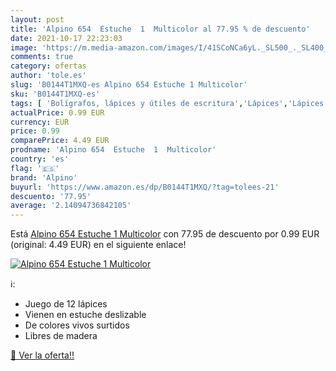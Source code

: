 ```yaml
---
layout: post
title: 'Alpino 654  Estuche  1  Multicolor al 77.95 % de descuento'
date: 2021-10-17 22:23:03
image: 'https://m.media-amazon.com/images/I/41SCoNCa6yL._SL500_._SL400_.jpg'
comments: true
category: ofertas
author: 'tole.es'
slug: 'B0144T1MXQ-es Alpino 654 Estuche 1 Multicolor'
sku: 'B0144T1MXQ-es'
tags: [ 'Bolígrafos, lápices y útiles de escritura','Lápices','Lápices de colores para adultos','Oficina y papelería','alpino', ]
actualPrice: 0.99 EUR
currency: EUR
price: 0.99
comparePrice: 4.49 EUR
prodname: 'Alpino 654  Estuche  1  Multicolor'
country: 'es'
flag: '🇪🇸'
brand: 'Alpino'
buyurl: 'https://www.amazon.es/dp/B0144T1MXQ/?tag=tolees-21'
descuento: '77.95'
average: '2.14094736842105'
---
```


Está [Alpino 654  Estuche  1  Multicolor](https://www.amazon.es/dp/B0144T1MXQ/?tag=tolees-21) con 77.95 de descuento por 0.99 EUR (original: 4.49 EUR) en el siguiente enlace!

[![Alpino 654  Estuche  1  Multicolor](https://m.media-amazon.com/images/I/41SCoNCa6yL._SL500_._SL400_.jpg)](https://www.amazon.es/dp/B0144T1MXQ/?tag=tolees-21)

ℹ️:

- Juego de 12 lápices
- Vienen en estuche deslizable
- De colores vivos surtidos
- Libres de madera

[🛒 Ver la oferta!!](https://www.amazon.es/dp/B0144T1MXQ/?tag=tolees-21)
